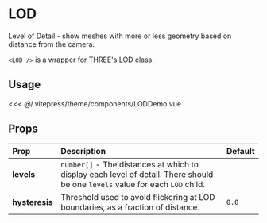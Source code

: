 # LOD

Level of Detail - show meshes with more or less geometry based on distance from the camera.

`<LOD />` is a wrapper for THREE's [LOD](https://threejs.org/docs/?q=LOD#api/en/objects/LOD) class.

<DocsDemo>
  <LODDemo />
</DocsDemo>

## Usage
<<< @/.vitepress/theme/components/LODDemo.vue

## Props

| Prop               | Description                                                            | Default |
| :----------------- | :--------------------------------------------------------------------- | ------- |
| **levels**           |  `number[]` - The distances at which to display each level of detail. There should be one `levels` value for each `LOD` child. |         |
| **hysteresis**           | Threshold used to avoid flickering at LOD boundaries, as a fraction of distance. | `0.0` |
